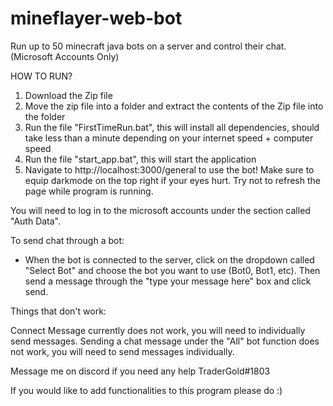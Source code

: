 # mineflayer-web-bot
Run up to 50 minecraft java bots on a server and control their chat. (Microsoft Accounts Only)


HOW TO RUN?

1. Download the Zip file
2. Move the zip file into a folder and extract the contents of the Zip file into the folder
3. Run the file "FirstTimeRun.bat", this will install all dependencies, should take less than a minute depending on your internet speed + computer speed
4. Run the file "start_app.bat", this will start the application
5. Navigate to http://localhost:3000/general to use the bot! Make sure to equip darkmode on the top right if your eyes hurt. Try not to refresh the page while program is running.

You will need to log in to the microsoft accounts under the section called "Auth Data".

To send chat through a bot:
- When the bot is connected to the server, click on the dropdown called "Select Bot" and choose the bot you want to use (Bot0, Bot1, etc). Then send a message through the "type your message here" box and click send.


Things that don't work:

Connect Message currently does not work, you will need to individually send messages.
Sending a chat message under the "All" bot function does not work, you will need to send messages individually.

Message me on discord if you need any help TraderGold#1803

If you would like to add functionalities to this program please do :)
